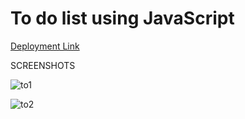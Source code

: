 # To do list using JavaScript

[Deployment Link](https://glittering-gumption-07fdfd.netlify.app/)

SCREENSHOTS


![to1](https://user-images.githubusercontent.com/49033626/187071121-025054fd-45f5-4079-9067-6b71b9de62ad.jpg)



![to2](https://user-images.githubusercontent.com/49033626/187071124-bad11d0d-a36a-458b-a7b5-9280bc343c35.jpg)
